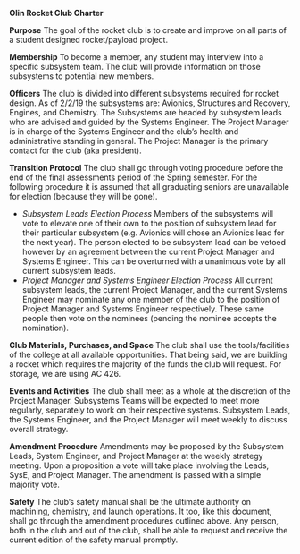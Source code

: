 **Olin Rocket Club Charter**

**Purpose**
The goal of the rocket club is to create and improve on all parts of a student designed
rocket/payload project.

**Membership**
To become a member, any student may interview into a specific subsystem team. The
club will provide information on those subsystems to potential new members.

**Officers**
The club is divided into different subsystems required for rocket design. As of 2/2/19 the
subsystems are: Avionics, Structures and Recovery, Engines, and Chemistry. The
Subsystems are headed by subsystem leads who are advised and guided by the
Systems Engineer. The Project Manager is in charge of the Systems Engineer and the
club’s health and administrative standing in general. The Project Manager is the primary
contact for the club (aka president).

**Transition Protocol**
The club shall go through voting procedure before the end of the final assessments
period of the Spring semester. For the following procedure it is assumed that all
graduating seniors are unavailable for election (because they will be gone).
* *Subsystem Leads Election Process*
Members of the subsystems will vote to elevate one of their own to the position of
subsystem lead for their particular subsystem (e.g. Avionics will chose an Avionics lead
for the next year). The person elected to be subsystem lead can be vetoed however by
an agreement between the current Project Manager and Systems Engineer. This can be
overturned with a unanimous vote by all current subsystem leads. 
* *Project Manager and Systems Engineer Election Process*
All current subsystem leads, the current Project Manager, and the current Systems
Engineer may nominate any one member of the club to the position of Project Manager
and Systems Engineer respectively. These same people then vote on the nominees
(pending the nominee accepts the nomination).

**Club Materials, Purchases, and Space**
The club shall use the tools/facilities of the college at all available opportunities. That
being said, we are building a rocket which requires the majority of the funds the club will
request. For storage, we are using AC 426.


**Events and Activities**
The club shall meet as a whole at the discretion of the Project Manager. Subsystems
Teams will be expected to meet more regularly, separately to work on their respective
systems. Subsystem Leads, the Systems Engineer, and the Project Manager will meet
weekly to discuss overall strategy.

**Amendment Procedure**
Amendments may be proposed by the Subsystem Leads, System Engineer, and Project
Manager at the weekly strategy meeting. Upon a proposition a vote will take place
involving the Leads, SysE, and Project Manager. The amendment is passed with a
simple majority vote.

**Safety**
The club’s safety manual shall be the ultimate authority on machining, chemistry, and
launch operations. It too, like this document, shall go through the amendment
procedures outlined above. Any person, both in the club and out of the club, shall be
able to request and receive the current edition of the safety manual promptly.
